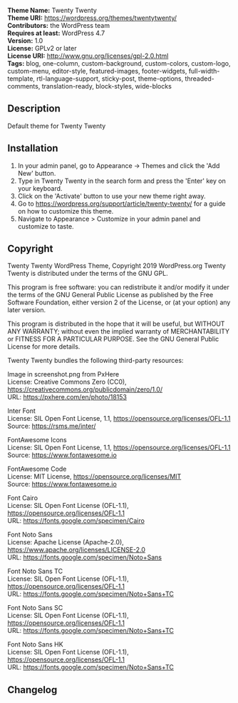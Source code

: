 **Theme Name:** Twenty Twenty  
**Theme URI:** https://wordpress.org/themes/twentytwenty/  
**Contributors:** the WordPress team  
**Requires at least:** WordPress 4.7  
**Version:** 1.0  
**License:** GPLv2 or later  
**License URI:** http://www.gnu.org/licenses/gpl-2.0.html  
**Tags:** blog, one-column, custom-background, custom-colors, custom-logo, custom-menu, editor-style, featured-images, footer-widgets, full-width-template, rtl-language-support, sticky-post, theme-options, threaded-comments, translation-ready, block-styles, wide-blocks

## Description

Default theme for Twenty Twenty

## Installation

1. In your admin panel, go to Appearance -> Themes and click the 'Add New' button.
2. Type in Twenty Twenty in the search form and press the 'Enter' key on your keyboard.
3. Click on the 'Activate' button to use your new theme right away.
4. Go to https://wordpress.org/support/article/twenty-twenty/ for a guide on how to customize this theme.
5. Navigate to Appearance > Customize in your admin panel and customize to taste.

## Copyright

Twenty Twenty WordPress Theme, Copyright 2019 WordPress.org
Twenty Twenty is distributed under the terms of the GNU GPL.

This program is free software: you can redistribute it and/or modify
it under the terms of the GNU General Public License as published by
the Free Software Foundation, either version 2 of the License, or
(at your option) any later version.

This program is distributed in the hope that it will be useful,
but WITHOUT ANY WARRANTY; without even the implied warranty of
MERCHANTABILITY or FITNESS FOR A PARTICULAR PURPOSE. See the
GNU General Public License for more details.

Twenty Twenty bundles the following third-party resources:

Image in screenshot.png from PxHere  
License: Creative Commons Zero (CC0), https://creativecommons.org/publicdomain/zero/1.0/  
URL: https://pxhere.com/en/photo/18153

Inter Font  
License: SIL Open Font License, 1.1, https://opensource.org/licenses/OFL-1.1  
Source: https://rsms.me/inter/

FontAwesome Icons  
License: SIL Open Font License, 1.1, https://opensource.org/licenses/OFL-1.1  
Source: https://www.fontawesome.io

FontAwesome Code  
License: MIT License, https://opensource.org/licenses/MIT  
Source: https://www.fontawesome.io

Font Cairo  
License: SIL Open Font License (OFL-1.1), https://opensource.org/licenses/OFL-1.1  
URL: https://fonts.google.com/specimen/Cairo

Font Noto Sans  
License: Apache License (Apache-2.0), https://www.apache.org/licenses/LICENSE-2.0  
URL: https://fonts.google.com/specimen/Noto+Sans

Font Noto Sans TC  
License: SIL Open Font License (OFL-1.1), https://opensource.org/licenses/OFL-1.1  
URL: https://fonts.google.com/specimen/Noto+Sans+TC

Font Noto Sans SC  
License: SIL Open Font License (OFL-1.1), https://opensource.org/licenses/OFL-1.1  
URL: https://fonts.google.com/specimen/Noto+Sans+TC

Font Noto Sans HK  
License: SIL Open Font License (OFL-1.1), https://opensource.org/licenses/OFL-1.1  
URL: https://fonts.google.com/specimen/Noto+Sans+TC

## Changelog


